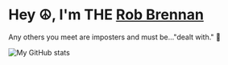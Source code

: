 # Hey ☮️, I'm THE [Rob Brennan](https://github.com/therobbrennan)

Any others you meet are imposters and must be..."dealt with." 🤣

![My GitHub stats](https://github-readme-stats.vercel.app/api?username=therobbrennan)
